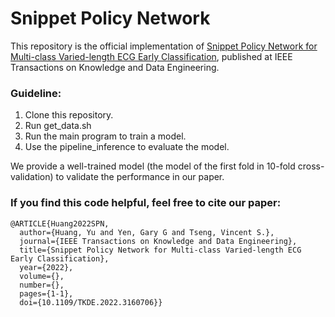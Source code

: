 # Snippet Policy Network

This repository is the official implementation of [Snippet Policy Network for Multi-class Varied-length ECG Early Classification](https://ieeexplore.ieee.org/document/9741533), published at IEEE Transactions on Knowledge and Data Engineering.

### Guideline:

1. Clone this repository.
2. Run get_data.sh
3. Run the main program to train a model.
4. Use the pipeline_inference to evaluate the model.

We provide a well-trained model (the model of the first fold in 10-fold cross-validation) to validate the performance in our paper.

### If you find this code helpful, feel free to cite our paper:
```
@ARTICLE{Huang2022SPN,
  author={Huang, Yu and Yen, Gary G and Tseng, Vincent S.},
  journal={IEEE Transactions on Knowledge and Data Engineering}, 
  title={Snippet Policy Network for Multi-class Varied-length ECG Early Classification}, 
  year={2022},
  volume={},
  number={},
  pages={1-1},
  doi={10.1109/TKDE.2022.3160706}}
```